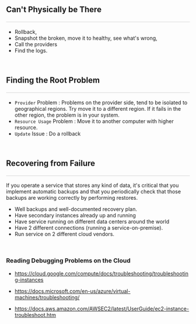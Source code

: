 <style>hr{opacity: 20%; height: 1px!important; margin-bottom:0px!important</style>

## Can't Physically be There <hr/>
- Rollback, 
- Snapshot the broken, move it to healthy, see what's wrong, 
- Call the providers
- Find the logs. 

<br>

## Finding the Root Problem <hr/>
- `Provider` Problem : Problems on the provider side, tend to be isolated to geographical regions. Try move it to a different region. If it fails in the other region, the problem is in your system.
- `Resource Usage` Problem : Move it to another computer with higher resource.
- `Update` Issue : Do a rollback

<br>

## Recovering from Failure <hr/>
If you operate a service that stores any kind of data, it's critical that you implement automatic backups and that you periodically check that those backups are working correctly by performing restores.
- Well backups and well-documented recovery plan.
- Have secondary instances already up and running
- Have service running on different data centers around the world
- Have 2 different connections (running a service-on-premise). 
- Run service on 2 different cloud vendors.

<br>

### Reading Debugging Problems on the Cloud
<ul><li><p><a href="https://cloud.google.com/compute/docs/troubleshooting/troubleshooting-instances" title="" target="_blank" rel="noopener nofollow" aria-label=""><u>https://cloud.google.com/compute/docs/troubleshooting/troubleshooting-instances</u></a></p></li><li><p><a href="https://docs.microsoft.com/en-us/azure/virtual-machines/troubleshooting/" title="" target="_blank" rel="noopener nofollow" aria-label=""><u>https://docs.microsoft.com/en-us/azure/virtual-machines/troubleshooting/</u></a></p></li><li><p><a href="https://docs.aws.amazon.com/AWSEC2/latest/UserGuide/ec2-instance-troubleshoot.html" title="" target="_blank" rel="noopener nofollow" aria-label=""><u>https://docs.aws.amazon.com/AWSEC2/latest/UserGuide/ec2-instance-troubleshoot.htm</u></a></p></li></ul>